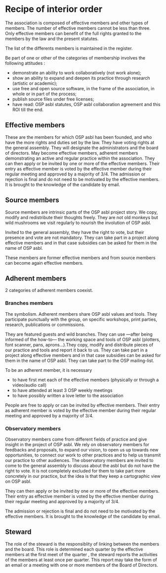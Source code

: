 # Recipe of interior order

The association is composed of effective members and other types of members. The number of effective members cannot be less than three. Only effective members can benefit of the full rights granted to the members by the law and the present statutes.

The list of the differents members is maintained in the register.

Be part of one or other of the categories of membership involves the following attitudes :

- demonstrate an ability to work collaboratively (not work alone);
- show an ability to expand and deepen its practice through research (artistic or academic);
- use free and open source software, in the frame of the association, in whole or in part of the process;
- publish source files under free licenses;
- have read: OSP asbl statutes, OSP asbl collaboration agreement and this ROI till the end.

## Effective members 

These are the members for which OSP asbl has been founded, and who have the more rights and duties set by the law. They have voting rights at the general assembly. They will designate the administrators and the board of directors.
May become effective members, adherent members demonstrating an active and regular practice within the association.
They can then apply or be invited by one or more of the effective members.
Their entry as effective member is voted by the effective member during their regular meeting and approved by a majority of 3/4.
The admission or rejection is final and do not need to be motivated by the effective members. It is brought to the knowledge of the candidate by email.


## Source members

Source members are intrinsic parts of the OSP asbl project story. We copy, modify and redistribute their thoughts freely.
They are not old monkeys but wild mushrooms we visit regularly to nourish the involution of OSP asbl.

Invited to the general assembly, they have the right to vote, but their presence and vote are not mandatory. They can take part in a project along effective members and in that case subsidies can be asked for them in the name of OSP asbl.

These members are former effective members and from source members can become again effective members.


## Adherent members

2 categories of adherent members coexist. 


### Branches members

The symbolism.
Adherent  members share OSP asbl values and tools. They participate punctually with the group, on specific workshops, print parties, research, publications or commissions.


They are featured guests and wild branches. They can use —after being informed of the how-to— the working space and tools of OSP asbl (plotters, font scanner, pans, aprons…).They copy, modify and distribute pieces of our practice and tools and report it back to us. They can take part in a project along effective members and in that case subsidies can be asked for them in the name of OSP asbl. They can take part to the OSP mailing-list.

To be an adherent member, it is necessary 

 - to have first met each of the effective members (physically or through a video/audio call)
 - to have attended at least 3 OSP weekly meetings
 - to have possibly written a love letter to the association

People are free to apply or can be invited by effective members.
Their entry as adherent member is voted by the effective member during their regular meeting and approved by a majority of 3/4.


### Observatory members

Observatory members come from different fields of practice and give insight in the project of OSP asbl. We rely on observatory members for feedbacks and proposals, to expand our vision, to open us up towards new opportunities, to connect our work to other practices and to help us transmit our practice to other audiences. The observatory members are invited to come to the general assembly to discuss about the asbl but do not have the right to vote. It is not completely excluded for them to take part more concretely in our practice, but the idea is that they keep a cartographic view on OSP asbl.

They can then apply or be invited by one or more of the effective members.
Their entry as effective member is voted by the effective member during their regular meeting and approved by a majority of 3/4.

The admission or rejection is final and do not need to be motivated by the effective members. It is brought to the knowledge of the candidate by email.


## Steward
The role of the steward is the responsiblity of linking between the members and the board. This role is determined each quarter by the effective members at the first meet of the quarter , the steward reports the activities of the members at least once per quarter. This report may take the form of an email or a meeting with one or more members of the Board of Directors.

